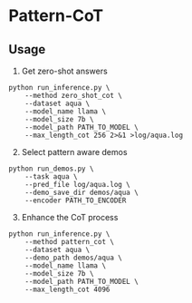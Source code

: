 # Pattern-CoT

## Usage

1. Get zero-shot answers

```
python run_inference.py \
	--method zero_shot_cot \
	--dataset aqua \
	--model_name llama \
	--model_size 7b \
	--model_path PATH_TO_MODEL \
	--max_length_cot 256 2>&1 >log/aqua.log
```

2. Select pattern aware demos

```
python run_demos.py \
	--task aqua \
	--pred_file log/aqua.log \
	--demo_save_dir demos/aqua \
	--encoder PATH_TO_ENCODER
```

3. Enhance the CoT process
```
python run_inference.py \
	--method pattern_cot \
	--dataset aqua \
	--demo_path demos/aqua \
	--model_name llama \
	--model_size 7b \
	--model_path PATH_TO_MODEL \
	--max_length_cot 4096
```
